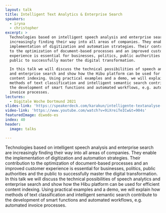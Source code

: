 ```yaml
---
layout: talk
title: Intelligent Text Analytics & Enterprise Search
speakers:
  - iryna
  - christopher
excerpt: >
  Technologies based on intelligent speech analysis and enterprise search are
  increasingly finding their way into all areas of companies. They enable the
  implementation of digitization and automation strategies. Their contribution
  to the optimization of document-based processes and an improved customer
  experience is essential for businesses, politics, public authorities and the
  public to successfully master the digital transformation.

  In this talk we will discuss the technical possibilities of speech analytics
  and enterprise search and show how the Hibu platform can be used for efficient
  content indexing. Using practical examples and a demo, we will explain how
  methods of text classification and intelligent semantic search contribute to
  the development of smart functions and automated workflows, e.g. automated
  invoice processes.
lectures:
  - Digitale Woche Dortmund 2021
slides-link: 'https://speakerdeck.com/karakun/intelligente-textanalyse-and-enterprise-search'
video-link: 'https://www.youtube.com/watch?v=9iXreiTeICw&t=904s'
featuredImage: diwodo-es
index: 40
header:
  image: talks

---
```


Technologies based on intelligent speech analysis and enterprise search are increasingly finding their way into all areas of companies. They enable the implementation of digitization and automation strategies. Their contribution to the optimization of document-based processes and an improved customer experience is essential for businesses, politics, public authorities and the public to successfully master the digital transformation.
In this talk we will discuss the technical possibilities of speech analytics and enterprise search and show how the Hibu platform can be used for efficient content indexing. Using practical examples and a demo, we will explain how methods of text classification and intelligent semantic search contribute to the development of smart functions and automated workflows, e.g. automated invoice processes.
